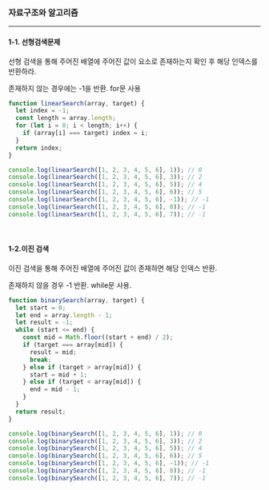 

### 자료구조와 알고리즘

---

#### 1-1. 선형검색문제

선형 검색을 통해 주어진 배열에 주어진 값이 요소로 존재하는지 확인 후 해당 인덱스를 반환하라.

존재하지 않는 경우에는 -1을 반환. for문 사용 

``` javascript
function linearSearch(array, target) {
  let index = -1;
  const length = array.length;
  for (let i = 0; i < length; i++) {
    if (array[i] === target) index = i;
  }
  return index;
}

console.log(linearSearch([1, 2, 3, 4, 5, 6], 1)); // 0
console.log(linearSearch([1, 2, 3, 4, 5, 6], 3)); // 2
console.log(linearSearch([1, 2, 3, 4, 5, 6], 5)); // 4
console.log(linearSearch([1, 2, 3, 4, 5, 6], 6)); // 5
console.log(linearSearch([1, 2, 3, 4, 5, 6], -1)); // -1
console.log(linearSearch([1, 2, 3, 4, 5, 6], 0)); // -1
console.log(linearSearch([1, 2, 3, 4, 5, 6], 7)); // -1
```

</br>

#### 1-2.이진 검색

이진 검색을 통해 주어진 배열에 주어진 값이 존재하면 해당 인덱스 반환.

존재하지 않을 경우 -1 반환. while문 사용. 

``` javascript
function binarySearch(array, target) {
  let start = 0;
  let end = array.length - 1;
  let result = -1;
  while (start <= end) {
    const mid = Math.floor((start + end) / 2);
    if (target === array[mid]) {
      result = mid;
      break;
    } else if (target > array[mid]) {
      start = mid + 1;
    } else if (target < array[mid]) {
      end = mid - 1;
    }
  }
  return result;
}

console.log(binarySearch([1, 2, 3, 4, 5, 6], 1)); // 0
console.log(binarySearch([1, 2, 3, 4, 5, 6], 3)); // 2
console.log(binarySearch([1, 2, 3, 4, 5, 6], 5)); // 4
console.log(binarySearch([1, 2, 3, 4, 5, 6], 6)); // 5
console.log(binarySearch([1, 2, 3, 4, 5, 6], -1)); // -1
console.log(binarySearch([1, 2, 3, 4, 5, 6], 0)); // -1
console.log(binarySearch([1, 2, 3, 4, 5, 6], 7)); // -1
```

